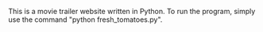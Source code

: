This is a movie trailer website written in Python. To run the program, simply use the command "python fresh_tomatoes.py".
